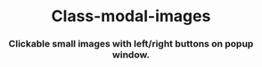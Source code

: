 <h1 align='center'>Class-modal-images</h1>
<h3 align='center'>Clickable small images with left/right buttons on popup window.</h3>